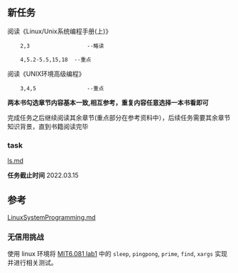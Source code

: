 ## 新任务


  阅读《Linux/Unix系统编程手册(上)》

        2,3                  --略读

        4,5.2-5.5,15,18  --重点

  阅读《UNIX环境高级编程》

        3,4,5                --重点

  **两本书勾选章节内容基本一致,相互参考，重复内容任意选择一本书看即可**


  完成任务之后继续阅读其余章节(重点部分在参考资料中），后续任务需要其余章节知识背景，直到书籍阅读完毕

### task
   [ls.md](../project/ls.md)

  **任务截止时间**
     2022.03.15

## 参考
  [LinuxSystemProgramming.md](../preparation/LinuxSystemProgramming.md)

### 无信用挑战

使用 linux 环境将 [MIT6.081 lab1](https://pdos.csail.mit.edu/6.S081/2021/labs/util.html) 中的 `sleep`, `pingpong`, `prime`, `find`, `xargs` 实现并进行相关测试。
